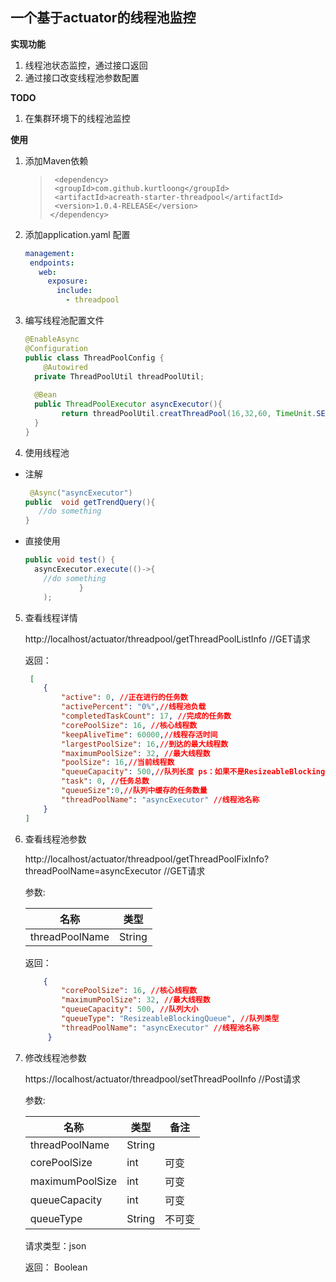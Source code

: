 ## **一个基于actuator的线程池监控**
**实现功能**

 1. 线程池状态监控，通过接口返回
 2. 通过接口改变线程池参数配置
 
 **TODO**
 
 1. 在集群环境下的线程池监控

**使用**

 1. 添加Maven依赖

	>      <dependency>  
	>      <groupId>com.github.kurtloong</groupId>  
	>      <artifactId>acreath-starter-threadpool</artifactId>  
	>      <version>1.0.4-RELEASE</version>  
	>     </dependency>


 2. 添加application.yaml 配置
	 ```yaml
	 management:  
	  endpoints:  
	    web:  
	      exposure:  
	        include:  
	          - threadpool
	 ```

 3. 编写线程池配置文件
 
	```java
	@EnableAsync  
	@Configuration  
	public class ThreadPoolConfig {  
	    @Autowired  
	  private ThreadPoolUtil threadPoolUtil;  
  
	  @Bean  
	  public ThreadPoolExecutor asyncExecutor(){  
	        return threadPoolUtil.creatThreadPool(16,32,60, TimeUnit.SECONDS, new ResizeableBlockingQueue<>		(500),"asyncExecutor");  
	  }  
	}

	```

 4. 使用线程池
- 注解
	```java
	 @Async("asyncExecutor")  
	public  void getTrendQuery(){
	   //do something
	}
	```
- 直接使用
	```java
	public void test() {  
	  asyncExecutor.execute(()->{  
	    //do something
	            }  
	    );

	```

 5. 查看线程详情
	 
	http://localhost/actuator/threadpool/getThreadPoolListInfo //GET请求
	
	返回：
	```json
	 [
        {
            "active": 0, //正在进行的任务数
            "activePercent": "0%",//线程池负载
            "completedTaskCount": 17, //完成的任务数
            "corePoolSize": 16, //核心线程数 
            "keepAliveTime": 60000,//线程存活时间
            "largestPoolSize": 16,//到达的最大线程数
            "maximumPoolSize": 32, //最大线程数
            "poolSize": 16,//当前线程数
            "queueCapacity": 500,//队列长度 ps：如果不是ResizeableBlockingQueue 队列则默认为0
            "task": 0, //任务总数
            "queueSize":0,//队列中缓存的任务数量
            "threadPoolName": "asyncExecutor" //线程池名称
        }
    ]
	```
6. 查看线程池参数

	http://localhost/actuator/threadpool/getThreadPoolFixInfo?threadPoolName=asyncExecutor //GET请求

	参数:

	| 名称 |  类型|
	|--|--|
	| threadPoolName | String |

	返回：
	
	```json
		{
	        "corePoolSize": 16, //核心线程数
	        "maximumPoolSize": 32, //最大线程数
	        "queueCapacity": 500, //队列大小
	        "queueType": "ResizeableBlockingQueue", //队列类型
	        "threadPoolName": "asyncExecutor" //线程池名称
		 }
	```

8. 修改线程池参数

	https://localhost/actuator/threadpool/setThreadPoolInfo  //Post请求

	参数:

	| 名称 |  类型|  备注|
	|--|--|--|
	| threadPoolName | String ||
	| corePoolSize| int|可变|
	| maximumPoolSize| int|可变|
	| queueCapacity| int|可变|
	| queueType| String |不可变|

	请求类型：json
	
	返回： Boolean
